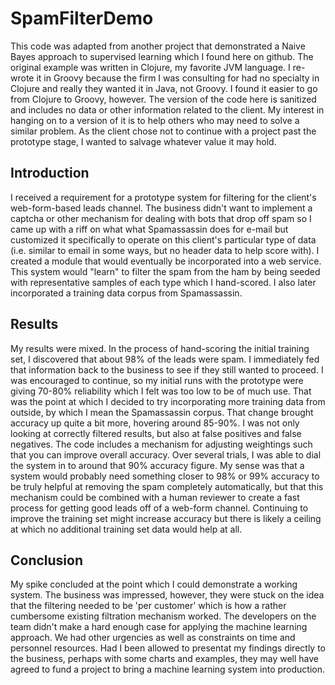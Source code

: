 # SpamFilterDemo

This code was adapted from another project that demonstrated a Naive Bayes approach to supervised learning which I found here 
on github.  The original example was written in Clojure, my favorite JVM language.  I re-wrote it in Groovy because the firm 
I was consulting for had no specialty in Clojure and really they wanted it in Java, not Groovy.  I found it easier to go from Clojure to Groovy, however.  The version of the code here is sanitized and includes no data or other information related to the client. My interest in hanging on to a version of it is to help others who may need to solve a similar problem.  As the client chose not to continue with a project past the prototype stage, I wanted to salvage whatever value it may hold.

## Introduction

I received a requirement for a prototype system for filtering for the client's web-form-based leads channel.  The business didn't want to implement a captcha or other mechanism for dealing with bots that drop off spam so I came up with a riff on what what Spamassassin does for e-mail but customized it specifically to operate on this client's particular type of data (i.e. similar to email in some ways, but no header data to help score with).  I created a module that would eventually be incorporated into a web service.  This system  would "learn" to filter the spam from the ham by being seeded with representative samples of each type which I hand-scored.  I also later incorporated a training data corpus from Spamassassin.

## Results

My results were mixed.  In the process of hand-scoring the initial training set, I discovered that about 98% of the leads were spam.  I immediately fed that information back to the business to see if they still wanted to proceed.  I was encouraged to continue, so my initial runs with the prototype were giving 70-80% reliability which I felt was too low to be of much use.  That was the point at which I decided to try incorporating more training data from outside, by which I mean the Spamassassin corpus.  That change brought accuracy up quite a bit more, hovering around 85-90%.  I was not only looking at correctly filtered results, but also at false positives and false negatives.  The code includes a mechanism for adjusting weightings such that you can improve overall accuracy.  Over several trials, I was able to dial the system in to around that
90% accuracy figure.  My sense was that a system would probably need something closer to 98% or 99% accuracy to be truly helpful at removing the spam completely automatically, but that this mechanism could be combined with a human reviewer to create a fast process for getting good leads off of a web-form channel.  Continuing to improve the training set might increase accuracy but there is likely a ceiling at which no additional training set data would help at all.

## Conclusion

My spike concluded at the point which I could demonstrate a working system.  The business was impressed, however, they were
stuck on the idea that the filtering needed to be 'per customer' which is how a rather cumbersome existing filtration mechanism worked.  The developers on the team didn't make a hard enough case for applying the machine learning approach.  We had other urgencies as well as constraints on time and personnel resources.  Had I been allowed to presentat my findings directly to the business, perhaps with some charts and examples, they may well have agreed to fund a project to bring a machine learning system into production.  
